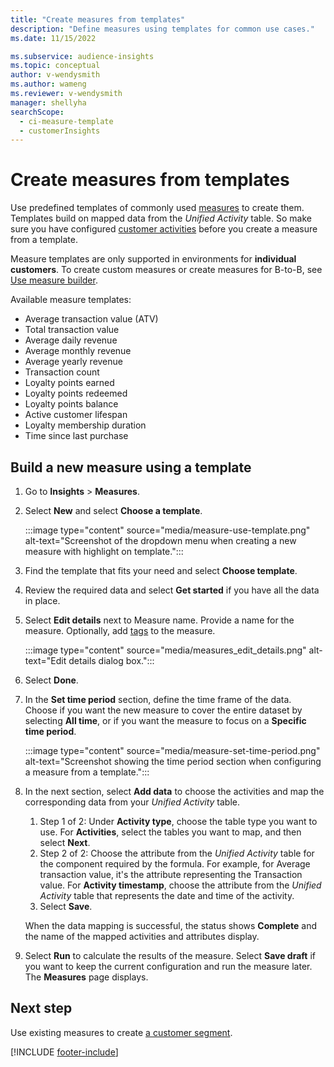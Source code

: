 ```yaml
---
title: "Create measures from templates"
description: "Define measures using templates for common use cases."
ms.date: 11/15/2022

ms.subservice: audience-insights
ms.topic: conceptual
author: v-wendysmith
ms.author: wameng
ms.reviewer: v-wendysmith
manager: shellyha
searchScope: 
  - ci-measure-template
  - customerInsights
---
```


# Create measures from templates

Use predefined templates of commonly used [measures](measures.md) to create them. Templates build on mapped data from the *Unified Activity* table. So make sure you have configured [customer activities](activities.md) before you create a measure from a template.

Measure templates are only supported in environments for **individual customers**. To create custom measures or create measures for B-to-B, see [Use measure builder](measure-builder.md).

Available measure templates:
- Average transaction value (ATV)
- Total transaction value
- Average daily revenue
- Average monthly revenue
- Average yearly revenue
- Transaction count
- Loyalty points earned
- Loyalty points redeemed
- Loyalty points balance
- Active customer lifespan
- Loyalty membership duration
- Time since last purchase

## Build a new measure using a template

1. Go to **Insights** > **Measures**.

1. Select **New** and select **Choose a template**.

   :::image type="content" source="media/measure-use-template.png" alt-text="Screenshot of the dropdown menu when creating a new measure with highlight on template.":::

1. Find the template that fits your need and select **Choose template**.

1. Review the required data and select **Get started** if you have all the data in place.

1. Select **Edit details** next to Measure name. Provide a name for the measure. Optionally, add [tags](work-with-tags-columns.md#manage-tags) to the measure.

   :::image type="content" source="media/measures_edit_details.png" alt-text="Edit details dialog box.":::

1. Select **Done**.

1. In the **Set time period** section, define the time frame of the data. Choose if you want the new measure to cover the entire dataset by selecting **All time**, or if you want the measure to focus on a **Specific time period**.

   :::image type="content" source="media/measure-set-time-period.png" alt-text="Screenshot showing the time period section when configuring a measure from a template.":::

1. In the next section, select **Add data** to choose the activities and map the corresponding data from your *Unified Activity* table.

    1. Step 1 of 2: Under **Activity type**, choose the table type you want to use. For **Activities**, select the tables you want to map, and then select **Next**.
    1. Step 2 of 2: Choose the attribute from the *Unified Activity* table for the component required by the formula. For example, for Average transaction value, it's the attribute representing the Transaction value. For **Activity timestamp**, choose the attribute from the *Unified Activity* table that represents the date and time of the activity.
    1. Select **Save**.

    When the data mapping is successful, the status shows **Complete** and the name of the mapped activities and attributes display.

1. Select **Run** to calculate the results of the measure. Select **Save draft** if you want to keep the current configuration and run the measure later. The **Measures** page displays.

## Next step

Use existing measures to create [a customer segment](segments.md).

[!INCLUDE [footer-include](includes/footer-banner.md)]
